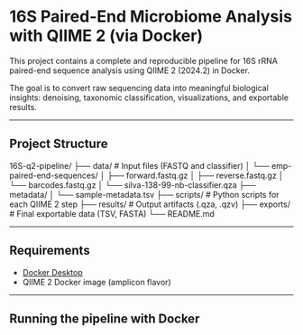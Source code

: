# 16S Paired-End Microbiome Analysis with QIIME 2 (via Docker)

This project contains a complete and reproducible pipeline for 16S rRNA paired-end sequence analysis using QIIME 2 (2024.2) in Docker.

The goal is to convert raw sequencing data into meaningful biological insights: denoising, taxonomic classification, visualizations, and exportable results.

---

## Project Structure

16S-q2-pipeline/
├── data/ # Input files (FASTQ and classifier)
│ └── emp-paired-end-sequences/
│ ├── forward.fastq.gz
│ ├── reverse.fastq.gz
│ └── barcodes.fastq.gz
│ └── silva-138-99-nb-classifier.qza
├── metadata/
│ └── sample-metadata.tsv
├── scripts/ # Python scripts for each QIIME 2 step
├── results/ # Output artifacts (.qza, .qzv)
├── exports/ # Final exportable data (TSV, FASTA)
└── README.md


---

##  Requirements

- [Docker Desktop](https://www.docker.com/products/docker-desktop/)
- QIIME 2 Docker image (amplicon flavor)

---

## Running the pipeline with Docker


